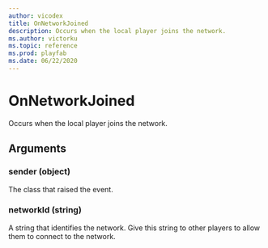 ```yaml
---
author: vicodex
title: OnNetworkJoined
description: Occurs when the local player joins the network.
ms.author: victorku
ms.topic: reference
ms.prod: playfab
ms.date: 06/22/2020
---
```


# OnNetworkJoined

Occurs when the local player joins the network.

## Arguments

### sender (object)

The class that raised the event.

### networkId (string)

A string that identifies the network. Give this string to other players to allow them to connect to the network.
